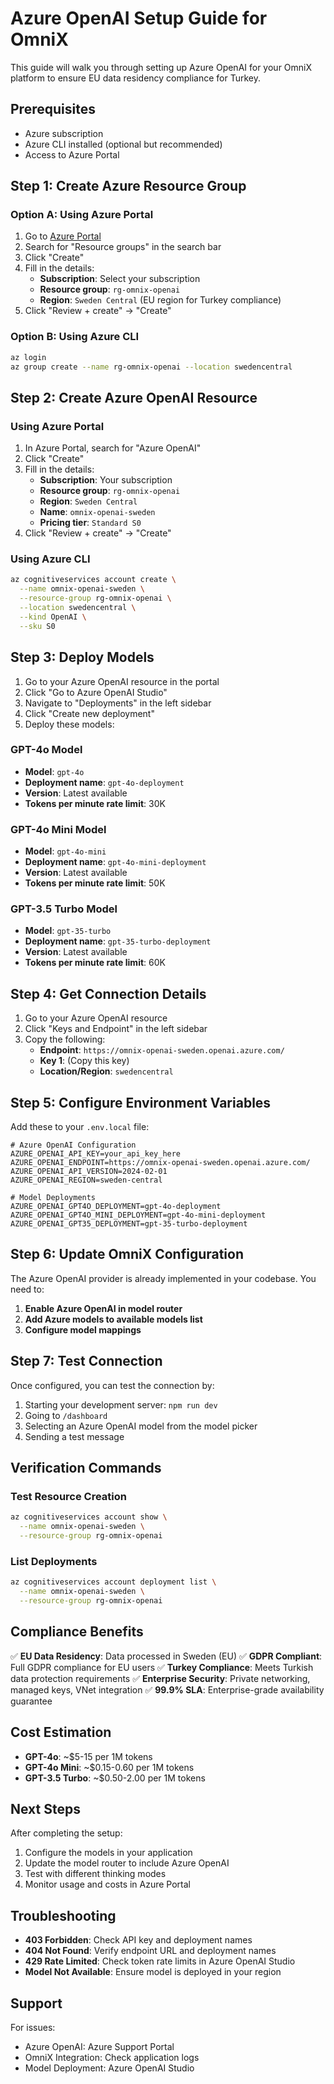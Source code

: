 # Azure OpenAI Setup Guide for OmniX

This guide will walk you through setting up Azure OpenAI for your OmniX platform to ensure EU data residency compliance for Turkey.

## Prerequisites

- Azure subscription
- Azure CLI installed (optional but recommended)
- Access to Azure Portal

## Step 1: Create Azure Resource Group

### Option A: Using Azure Portal
1. Go to [Azure Portal](https://portal.azure.com)
2. Search for "Resource groups" in the search bar
3. Click "Create"
4. Fill in the details:
   - **Subscription**: Select your subscription
   - **Resource group**: `rg-omnix-openai`
   - **Region**: `Sweden Central` (EU region for Turkey compliance)
5. Click "Review + create" → "Create"

### Option B: Using Azure CLI
```bash
az login
az group create --name rg-omnix-openai --location swedencentral
```

## Step 2: Create Azure OpenAI Resource

### Using Azure Portal
1. In Azure Portal, search for "Azure OpenAI"
2. Click "Create"
3. Fill in the details:
   - **Subscription**: Your subscription
   - **Resource group**: `rg-omnix-openai`
   - **Region**: `Sweden Central`
   - **Name**: `omnix-openai-sweden`
   - **Pricing tier**: `Standard S0`
4. Click "Review + create" → "Create"

### Using Azure CLI
```bash
az cognitiveservices account create \
  --name omnix-openai-sweden \
  --resource-group rg-omnix-openai \
  --location swedencentral \
  --kind OpenAI \
  --sku S0
```

## Step 3: Deploy Models

1. Go to your Azure OpenAI resource in the portal
2. Click "Go to Azure OpenAI Studio"
3. Navigate to "Deployments" in the left sidebar
4. Click "Create new deployment"
5. Deploy these models:

### GPT-4o Model
- **Model**: `gpt-4o`
- **Deployment name**: `gpt-4o-deployment`
- **Version**: Latest available
- **Tokens per minute rate limit**: 30K

### GPT-4o Mini Model
- **Model**: `gpt-4o-mini`
- **Deployment name**: `gpt-4o-mini-deployment`
- **Version**: Latest available
- **Tokens per minute rate limit**: 50K

### GPT-3.5 Turbo Model
- **Model**: `gpt-35-turbo`
- **Deployment name**: `gpt-35-turbo-deployment`
- **Version**: Latest available
- **Tokens per minute rate limit**: 60K

## Step 4: Get Connection Details

1. Go to your Azure OpenAI resource
2. Click "Keys and Endpoint" in the left sidebar
3. Copy the following:
   - **Endpoint**: `https://omnix-openai-sweden.openai.azure.com/`
   - **Key 1**: (Copy this key)
   - **Location/Region**: `swedencentral`

## Step 5: Configure Environment Variables

Add these to your `.env.local` file:

```env
# Azure OpenAI Configuration
AZURE_OPENAI_API_KEY=your_api_key_here
AZURE_OPENAI_ENDPOINT=https://omnix-openai-sweden.openai.azure.com/
AZURE_OPENAI_API_VERSION=2024-02-01
AZURE_OPENAI_REGION=sweden-central

# Model Deployments
AZURE_OPENAI_GPT4O_DEPLOYMENT=gpt-4o-deployment
AZURE_OPENAI_GPT4O_MINI_DEPLOYMENT=gpt-4o-mini-deployment
AZURE_OPENAI_GPT35_DEPLOYMENT=gpt-35-turbo-deployment
```

## Step 6: Update OmniX Configuration

The Azure OpenAI provider is already implemented in your codebase. You need to:

1. **Enable Azure OpenAI in model router**
2. **Add Azure models to available models list**
3. **Configure model mappings**

## Step 7: Test Connection

Once configured, you can test the connection by:

1. Starting your development server: `npm run dev`
2. Going to `/dashboard`
3. Selecting an Azure OpenAI model from the model picker
4. Sending a test message

## Verification Commands

### Test Resource Creation
```bash
az cognitiveservices account show \
  --name omnix-openai-sweden \
  --resource-group rg-omnix-openai
```

### List Deployments
```bash
az cognitiveservices account deployment list \
  --name omnix-openai-sweden \
  --resource-group rg-omnix-openai
```

## Compliance Benefits

✅ **EU Data Residency**: Data processed in Sweden (EU)
✅ **GDPR Compliant**: Full GDPR compliance for EU users
✅ **Turkey Compliance**: Meets Turkish data protection requirements
✅ **Enterprise Security**: Private networking, managed keys, VNet integration
✅ **99.9% SLA**: Enterprise-grade availability guarantee

## Cost Estimation

- **GPT-4o**: ~$5-15 per 1M tokens
- **GPT-4o Mini**: ~$0.15-0.60 per 1M tokens  
- **GPT-3.5 Turbo**: ~$0.50-2.00 per 1M tokens

## Next Steps

After completing the setup:
1. Configure the models in your application
2. Update the model router to include Azure OpenAI
3. Test with different thinking modes
4. Monitor usage and costs in Azure Portal

## Troubleshooting

- **403 Forbidden**: Check API key and deployment names
- **404 Not Found**: Verify endpoint URL and deployment names
- **429 Rate Limited**: Check token rate limits in Azure OpenAI Studio
- **Model Not Available**: Ensure model is deployed in your region

## Support

For issues:
- Azure OpenAI: Azure Support Portal
- OmniX Integration: Check application logs
- Model Deployment: Azure OpenAI Studio 